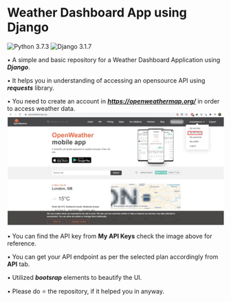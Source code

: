 # Weather Dashboard App using Django

![Python 3.7.3](https://img.shields.io/badge/Python-3.6-brightgreen.svg) ![Django 3.1.7](https://img.shields.io/badge/Django-3.1.7-skyblue.svg)

• A simple and basic repository for a Weather Dashboard Application using **_Django_**.

• It helps you in understanding of accessing an opensource API using **_requests_** library.

• You need to create an account in **_https://openweathermap.org/_** in order to access weather data.
![OWM](readme_resources/openweathermap.png)

• You can find the API key from **My API Keys** check the image above for reference.

• You can get your API endpoint as per the selected plan accordingly from **API** tab.

• Utilized **_bootsrap_** elements to beautify the UI.

• Please do ⭐ the repository, if it helped you in anyway.
